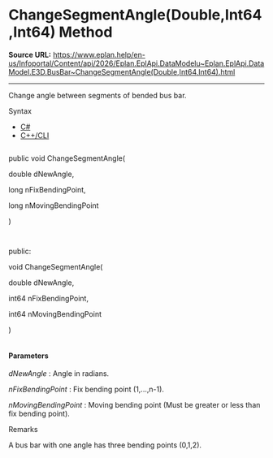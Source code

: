 # ChangeSegmentAngle(Double,Int64,Int64) Method

**Source URL:** https://www.eplan.help/en-us/Infoportal/Content/api/2026/Eplan.EplApi.DataModelu~Eplan.EplApi.DataModel.E3D.BusBar~ChangeSegmentAngle(Double,Int64,Int64).html

---

Change angle between segments of bended bus bar.

Syntax

- [C#](#i-syntax-CS)
- [C++/CLI](#i-syntax-CPP2005)

```
```
public void ChangeSegmentAngle( 

   double dNewAngle,

   long nFixBendingPoint,

   long nMovingBendingPoint

)
```
```

```
```
public:

void ChangeSegmentAngle( 

   double dNewAngle,

   int64 nFixBendingPoint,

   int64 nMovingBendingPoint

)
```
```

#### Parameters

*dNewAngle*
:   Angle in radians.

*nFixBendingPoint*
:   Fix bending point (1,...,n-1).

*nMovingBendingPoint*
:   Moving bending point (Must be greater or less than fix bending point).

Remarks

A bus bar with one angle has three bending points (0,1,2).
